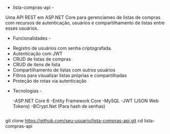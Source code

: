 - lista-compras-api -

Uma API REST em ASP.NET Core para gerenciameo de listas de compras com recursos de autenticação, usuários e compartilhamento de listas entre esses usuários.


- Funcionalidades -

* Registro de usuários com senha criptografada.
* Autenticação com JWT
* CRUD de listas de compras
* CRUD de itens de lista
* Compartilhamento de listas com outros usuários
* Filtros para visualizar listas próprias e compartilhadas
* Proteção de rotas via autenticação


- Tecnologias -

  -ASP.NET Core 6
  -Entity Framework Core
  -MySQL
  -JWT (JSON Web Tokens)
  -BCrypt.Net (Para hash de senhas)


  ```bash
git clone https://github.com/seu-usuario/lista-compras-api.git
cd lista-compras-api
